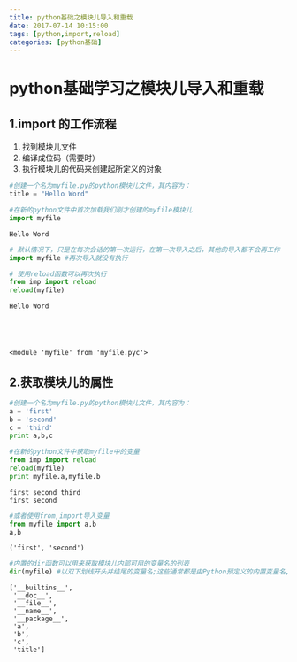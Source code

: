 ```yaml
---
title: python基础之模块儿导入和重载
date: 2017-07-14 10:15:00
tags: [python,import,reload] 
categories: [python基础]
---
```

# python基础学习之模块儿导入和重载

## 1.import 的工作流程
1. 找到模块儿文件
2. 编译成位码（需要时）
3. 执行模块儿的代码来创建起所定义的对象


```python
#创建一个名为myfile.py的python模块儿文件，其内容为：
title = "Hello Word"
```


```python
#在新的python文件中首次加载我们刚才创建的myfile模块儿
import myfile
```

    Hello Word
    


```python
# 默认情况下，只是在每次会话的第一次运行，在第一次导入之后，其他的导入都不会再工作
import myfile #再次导入就没有执行
```


```python
# 使用reload函数可以再次执行
from imp import reload
reload(myfile)
```

    Hello Word
    




    <module 'myfile' from 'myfile.pyc'>



## 2.获取模块儿的属性


```python
#创建一个名为myfile.py的python模块儿文件，其内容为：
a = 'first'
b = 'second'
c = 'third'
print a,b,c
```


```python
#在新的python文件中获取myfile中的变量
from imp import reload
reload(myfile)
print myfile.a,myfile.b
```

    first second third
    first second
    


```python
#或者使用from,import导入变量
from myfile import a,b
a,b
```




    ('first', 'second')




```python
#内置的dir函数可以用来获取模块儿内部可用的变量名的列表
dir(myfile) #以双下划线开头并结尾的变量名;这些通常都是由Python预定义的内置变量名,那些通过代码赋值而定义的变量( a,b,c ) 在dir结果的最后显示。
```




    ['__builtins__',
     '__doc__',
     '__file__',
     '__name__',
     '__package__',
     'a',
     'b',
     'c',
     'title']


